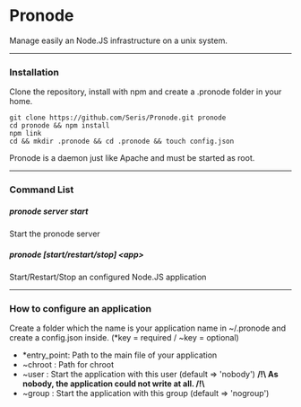# Pronode
Manage easily an Node.JS infrastructure on a unix system.
_________________
### Installation
Clone the repository, install with npm and create a .pronode folder in your home.
```
git clone https://github.com/Seris/Pronode.git pronode
cd pronode && npm install
npm link
cd && mkdir .pronode && cd .pronode && touch config.json
```
Pronode is a daemon just like Apache and must be started as root.
_________________
### Command List
##### pronode server start
Start the pronode server

##### pronode [start/restart/stop] &lt;app&gt;
Start/Restart/Stop an configured Node.JS application
_________________
### How to configure an application
Create a folder which the name is your application name in ~/.pronode and create a config.json inside.
(*key = required / ~key = optional)

+ *entry_point: Path to the main file of your application
+ ~chroot : Path for chroot
+ ~user : Start the application with this user (default => 'nobody') __/!\\ As nobody, the application could not write at all. /!\\__
+ ~group : Start the application with this group (default => 'nogroup')
